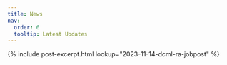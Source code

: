 ```yaml
---
title: News
nav:
  order: 6
  tooltip: Latest Updates
---
```


{%
  include post-excerpt.html
  lookup="2023-11-14-dcml-ra-jobpost"
%}